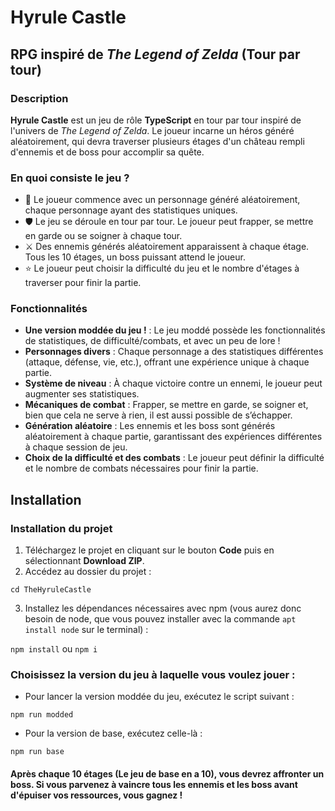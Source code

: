 # Hyrule Castle

## RPG inspiré de *The Legend of Zelda* (Tour par tour)

### Description

**Hyrule Castle** est un jeu de rôle **TypeScript** en tour par tour inspiré de l'univers de *The Legend of Zelda*. Le joueur incarne un héros généré aléatoirement, qui devra traverser plusieurs étages d'un château rempli d'ennemis et de boss pour accomplir sa quête.

### En quoi consiste le jeu ?

- :game_die: Le joueur commence avec un personnage généré aléatoirement, chaque personnage ayant des statistiques uniques.
- :shield: Le jeu se déroule en tour par tour. Le joueur peut frapper, se mettre en garde ou se soigner à chaque tour.
- :crossed_swords: Des ennemis générés aléatoirement apparaissent à chaque étage. Tous les 10 étages, un boss puissant attend le joueur.
- :star: Le joueur peut choisir la difficulté du jeu et le nombre d'étages à traverser pour finir la partie.

### Fonctionnalités

- **Une version moddée du jeu !** : Le jeu moddé possède les fonctionnalités de statistiques, de difficulté/combats, et avec un peu de lore !
- **Personnages divers** : Chaque personnage a des statistiques différentes (attaque, défense, vie, etc.), offrant une expérience unique à chaque partie.
- **Système de niveau** : À chaque victoire contre un ennemi, le joueur peut augmenter ses statistiques.
- **Mécaniques de combat** : Frapper, se mettre en garde, se soigner et, bien que cela ne serve à rien, il est aussi possible de s’échapper.
- **Génération aléatoire** : Les ennemis et les boss sont générés aléatoirement à chaque partie, garantissant des expériences différentes à chaque session de jeu.
- **Choix de la difficulté et des combats** : Le joueur peut définir la difficulté et le nombre de combats nécessaires pour finir la partie.

## Installation

### Installation du projet

1. Téléchargez le projet en cliquant sur le bouton **Code** puis en sélectionnant **Download ZIP**.
2. Accédez au dossier du projet :

```
cd TheHyruleCastle
```

3. Installez les dépendances nécessaires avec npm (vous aurez donc besoin de node, que vous pouvez installer avec la commande ```apt install node``` sur le terminal) :

```npm install``` ou ```npm i```

### Choisissez la version du jeu à laquelle vous voulez jouer :

- Pour lancer la version moddée du jeu, exécutez le script suivant :

```npm run modded```

- Pour la version de base, exécutez celle-là :

```npm run base```

#### Après chaque 10 étages (Le jeu de base en a 10), vous devrez affronter un boss. Si vous parvenez à vaincre tous les ennemis et les boss avant d'épuiser vos ressources, vous gagnez !

